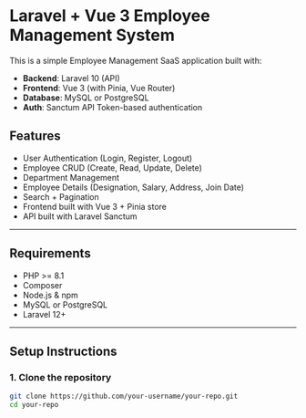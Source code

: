 # Laravel + Vue 3 Employee Management System

This is a simple Employee Management SaaS application built with:

- **Backend**: Laravel 10 (API)
- **Frontend**: Vue 3 (with Pinia, Vue Router)
- **Database**: MySQL or PostgreSQL
- **Auth**: Sanctum API Token-based authentication

## Features

- User Authentication (Login, Register, Logout)
- Employee CRUD (Create, Read, Update, Delete)
- Department Management
- Employee Details (Designation, Salary, Address, Join Date)
- Search + Pagination
- Frontend built with Vue 3 + Pinia store
- API built with Laravel Sanctum

---

## Requirements

- PHP >= 8.1
- Composer
- Node.js & npm
- MySQL or PostgreSQL
- Laravel 12+

---

## Setup Instructions

### 1. Clone the repository
```bash
git clone https://github.com/your-username/your-repo.git
cd your-repo
